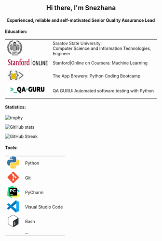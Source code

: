 <!--
Many thanks to daniilshat for these articles which helped me to create this README =^__^=
https://habr.com/ru/post/649363/
https://habr.com/ru/post/652867/
https://arturssmirnovs.github.io/github-profile-readme-generator/
-->


<h2 align="center">Hi there, I'm Snezhana</h3> 
<h4 align="center">Experienced, reliable and self-motivated Senior Quality Assurance Lead</h4>

#### Education:
<table width="100%" border='0'>
   <tr> 
    <td width="14%" valign="middle"><img src="./icons/sgu.jpeg" alt="git" width="50" height="50"/></td><td valign="middle">Saratov State University:</br> Computer Science and Information Technologies, Engineer</td></tr>
   </tr>
    <td width="14%" valign="middle"><img src="./icons/stanford.png" alt="git" width="160" height="30"/></td><td valign="middle">Stanford|Online on Coursera: Machine Learning</td></tr>
   </tr>
   <tr> 
    <td width="30%" valign="middle"><img src="./icons/appbrewery.png" alt="git" width="55" height="40"/></td><td valign="middle">The App Brewery: Python Coding Bootcamp</td></tr>
   </tr>
    <tr> 
    <td width="14%" valign="middle"><img src="./icons/qaguru.png" alt="git" width="150" height="40"/></td><td valign="middle">QA GURU: Automated software testing with Python </td></tr>
   </tr>
  </table>

#### Statistics:
<a align="center">![trophy](https://github-profile-trophy.vercel.app/?username=snezhanata)</a>

![GitHub stats](https://github-readme-stats.vercel.app/api?username=snezhanata)

![GitHub Streak](https://github-readme-streak-stats.herokuapp.com/?user=snezhanata)

#### Tools:
<table width="100%" border='0'>
   <tr> 
    <td width="30%" valign="middle"><a href="https://www.python.org" target="_blank" rel="noreferrer"> <img src="./icons/python.svg" alt="python" width="40" height="40"/></a></td><td valign="middle">Python</td></tr>
    <td width="20%" valign="middle"><a href="https://git-scm.com/" target="_blank" rel="noreferrer"> <img src="./icons/git.svg" alt="git" width="40" height="40"/> </a></td><td valign="middle">Git</td></tr>
    <td width="20%" valign="middle"><a href="https://www.jetbrains.com/pycharm/" target="_blank" rel="noreferrer"> <img src="./icons/PyCharm.svg" alt="git" width="40" height="40"/> </a></td><td valign="middle">PyCharm</td></tr>
    <td width="20%" valign="middle"><a href="https://code.visualstudio.com/" target="_blank" rel="noreferrer"> <img src="./icons/VS-code.svg" alt="git" width="40" height="40"/> </a></td><td valign="middle">Visual Studio Code</td></tr>
    <td width="20%" valign="middle"><a href="http://www.gnu.org/software/bash/" target="_blank" rel="noreferrer"> <img src="./icons/Bash.svg" alt="git" width="40" height="40"/> </a></td><td valign="middle">Bash</td></tr>
    <td width="20%" valign="middle"><a href="..." target="_blank" rel="noreferrer"> </a></td><td valign="middle">...</td></tr>
    </tr>
  </table>
  
<!--
#### Rebus:
<a href='https://archiveprogram.github.com/'><img src='https://raw.githubusercontent.com/acervenky/animated-github-badges/master/assets/acbadge.gif' width='40' height='40'></a>
</a>  <a href="https://docs.github.com/en/github/supporting-the-open-source-community-with-github-sponsors"><img src="https://raw.githubusercontent.com/acervenky/animated-github-badges/master/assets/sponsorbadge.gif" width="35" height="35"></a> 
<a href="https://docs.github.com/en/developers"><img src="https://raw.githubusercontent.com/acervenky/animated-github-badges/master/assets/devbadge.gif" width="40" height="40"></a> 
-->

